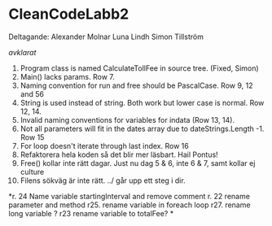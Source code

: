 # CleanCodeLabb2
Deltagande:
Alexander Molnar
Luna Lindh
Simon Tillström

*avklarat*

1. Program class is named CalculateTollFee in source tree. (Fixed, Simon)
2. Main() lacks params. Row 7.
3. Naming convention for run and free should be PascalCase. Row 9, 12 and 56
4. String is used instead of string. Both work but lower case is normal. Row 12, 14.
5. Invalid naming conventions for variables for indata (Row 13, 14).
6. Not all parameters will fit in the dates array due to dateStrings.Length -1. Row 15
7. For loop doesn't iterate through last index. Row 16
8. Refaktorera hela koden så det blir mer läsbart. Hail Pontus!
9. Free() kollar inte rätt dagar. Just nu dag 5 & 6, inte 6 & 7, samt kollar ej culture
10. Filens sökväg är inte rätt. ../ går upp ett steg i dir.

*r. 24 Name variable startingInterval and remove comment
r. 22 rename parameter and method
r25. rename variable in foreach loop
r27. rename long variable
? r23 rename variable to totalFee? *
